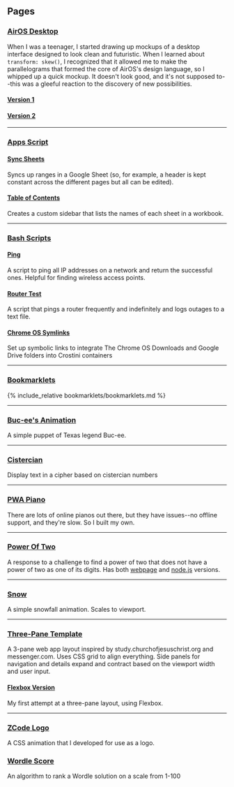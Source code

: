 ## Pages

### [AirOS Desktop](https://github.com/fogoplayer/pens/tree/main/air-os)

When I was a teenager, I started drawing up mockups of a desktop interface designed to look clean and futuristic. When I learned about `transform: skew()`, I recognized that it allowed me to make the parallelograms that formed the core of AirOS's design language, so I whipped up a quick mockup. It doesn't look good, and it's not supposed to--this was a gleeful reaction to the discovery of new possibilities.

#### [Version 1](./air-os/air-os-desktop.html)

#### [Version 2](./air-os/air-os-desktop-2.html)

---

### [Apps Script](https://github.com/fogoplayer/pens/tree/main/apps-script)

#### [Sync Sheets](https://github.com/fogoplayer/pens/tree/main/apps-script/sync-sheets.gs)

Syncs up ranges in a Google Sheet (so, for example, a header is kept constant across the different pages but all can be edited).

#### [Table of Contents](https://github.com/fogoplayer/pens/tree/main/apps-script/table-of-contents)

Creates a custom sidebar that lists the names of each sheet in a workbook.

---

### [Bash Scripts](https://github.com/fogoplayer/pens/tree/main/bash-scripts)

#### [Ping](https://github.com/fogoplayer/pens/tree/main/bash-scripts/ping.sh)

A script to ping all IP addresses on a network and return the successful ones. Helpful for finding wireless access points.

#### [Router Test](https://github.com/fogoplayer/pens/tree/main/bash-scripts/router_test.sh)

A script that pings a router frequently and indefinitely and logs outages to a text file.

#### [Chrome OS Symlinks](https://github.com/fogoplayer/pens/tree/main/bash-scripts/symlinks.sh)

Set up symbolic links to integrate The Chrome OS Downloads and Google Drive folders into Crostini containers

---

### [Bookmarklets](./bookmarklets)

{% include_relative bookmarklets/bookmarklets.md %}

---

### [Buc-ee's Animation](./bucees)

A simple puppet of Texas legend Buc-ee.

---

### [Cistercian](./cistercian)

Display text in a cipher based on cistercian numbers

---

### [PWA Piano](./piano)

There are lots of online pianos out there, but they have issues--no offline support, and they're slow. So I built my own.

---

### [Power Of Two](./power-of-two)

A response to a challenge to find a power of two that does not have a power of two as one of its digits. Has both [webpage](https://fogoplayer.github.io/pens/power-of-two/) and [node.js](https://github.com/fogoplayer/pens/tree/main/power-of-two/powerOfTwoNode.js) versions.

---

### [Snow](./snow)

A simple snowfall animation. Scales to viewport.

---

### [Three-Pane Template](./three-pane-layout)

A 3-pane web app layout inspired by study.churchofjesuschrist.org and messenger.com. Uses CSS grid to align everything. Side panels for navigation and details expand and contract based on the viewport width and user input.

#### [Flexbox Version](./three-pane-layout/three-pane-flexbox.html)

My first attempt at a three-pane layout, using Flexbox.

---

### [ZCode Logo](./zcode-logo)

A CSS animation that I developed for use as a logo.

### [Wordle Score](./wordle-score)

An algorithm to rank a Wordle solution on a scale from 1-100
